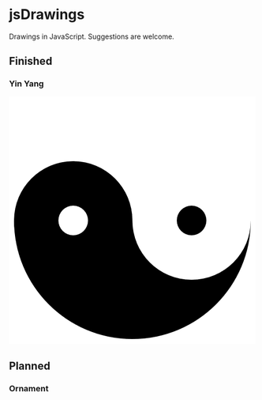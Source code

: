 # jsDrawings

Drawings in JavaScript. Suggestions are welcome.

## Finished

### Yin Yang
![Yin Yang result image](img/yinyang.png?raw=true "Yin Yang")


## Planned

### Ornament

